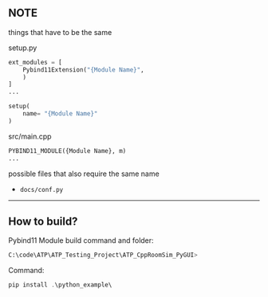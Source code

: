 
## NOTE
things that have to be the same

setup.py

```python
ext_modules = [
    Pybind11Extension("{Module Name}",
    )
]
...

setup(
    name= "{Module Name}"
)
```

src/main.cpp
```py
PYBIND11_MODULE({Module Name}, m) 
...
```

possible files that also require the same name
 - `docs/conf.py`

---
## How to build?
Pybind11 Module build command and folder: 
```python
C:\code\ATP\ATP_Testing_Project\ATP_CppRoomSim_PyGUI>
```

Command: 
```powershell
pip install .\python_example\
```

